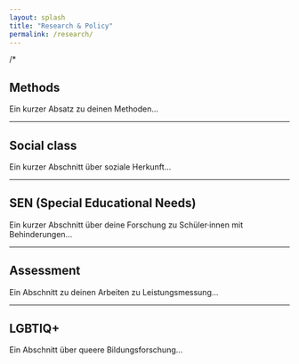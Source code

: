 ```yaml
---
layout: splash
title: "Research & Policy"
permalink: /research/
---
```


<link rel="stylesheet" href="/assets/css/custom.css">

/* <div class="research-wrapper">


## Methods

Ein kurzer Absatz zu deinen Methoden...

---

## Social class

Ein kurzer Abschnitt über soziale Herkunft...

---

## SEN (Special Educational Needs)

Ein kurzer Abschnitt über deine Forschung zu Schüler·innen mit Behinderungen...

---

## Assessment

Ein Abschnitt zu deinen Arbeiten zu Leistungsmessung...

---

## LGBTIQ+

Ein Abschnitt über queere Bildungsforschung...
